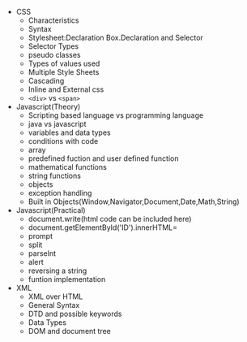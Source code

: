 - CSS
    - Characteristics
    - Syntax
    - Stylesheet:Declaration Box.Declaration and Selector
    - Selector Types
    - pseudo classes
    - Types of values used
    - Multiple Style Sheets
    - Cascading
    - Inline and External css
    - `<div>` vs `<span>`
- Javascript(Theory)
    - Scripting based language vs programming language
    - java vs javascript
    - variables and data types
    - conditions with code
    - array
    - predefined fuction and user defined function
    - mathematical functions
    - string functions
    - objects
    - exception handling
    - Built in Objects(Window,Navigator,Document,Date,Math,String)
- Javascript(Practical)
    - document.write(html code can be included here)
    - document.getElementById('ID').innerHTML=
    - prompt
    - split
    - parseInt
    - alert
    - reversing a string
    - funtion implementation
- XML
    - XML over HTML
    - General Syntax
    - DTD and possible keywords
    - Data Types
    - DOM and document tree

